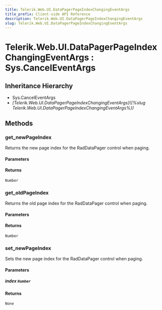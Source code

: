 ```yaml
---
title: Telerik.Web.UI.DataPagerPageIndexChangingEventArgs
title_prefix: Client-side API Reference
description: Telerik.Web.UI.DataPagerPageIndexChangingEventArgs
slug: Telerik.Web.UI.DataPagerPageIndexChangingEventArgs
---
```


# Telerik.Web.UI.DataPagerPageIndexChangingEventArgs : Sys.CancelEventArgs 

## Inheritance Hierarchy

* Sys.CancelEventArgs
* *[Telerik.Web.UI.DataPagerPageIndexChangingEventArgs]({%slug Telerik.Web.UI.DataPagerPageIndexChangingEventArgs%})*


## Methods

###  get_newPageIndex

Returns the new page index for the RadDataPager control when paging.

#### Parameters

#### Returns

`Number` 

### get_oldPageIndex

Returns the old page index for the RadDataPager control when paging.

#### Parameters

#### Returns

`Number` 

### set_newPageIndex

Sets the new page index for the RadDataPager control when paging.

#### Parameters

##### index `Number`

#### Returns

`None` 



